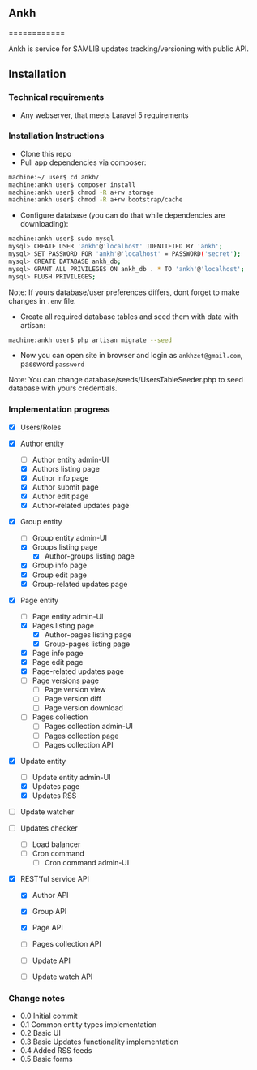 ## Ankh
============

Ankh is service for SAMLIB updates tracking/versioning with public API.

Installation
----------------

### Technical requirements

- Any webserver, that meets Laravel 5 requirements


### Installation Instructions

- Clone this repo
- Pull app dependencies via composer:
```bash
machine:~/ user$ cd ankh/
machine:ankh user$ composer install
machine:ankh user$ chmod -R a+rw storage
machine:ankh user$ chmod -R a+rw bootstrap/cache
```
- Configure database (you can do that while dependencies are downloading):
```bash
machine:ankh user$ sudo mysql
mysql> CREATE USER 'ankh'@'localhost' IDENTIFIED BY 'ankh';
mysql> SET PASSWORD FOR 'ankh'@'localhost' = PASSWORD('secret');
mysql> CREATE DATABASE ankh_db;
mysql> GRANT ALL PRIVILEGES ON ankh_db . * TO 'ankh'@'localhost';
mysql> FLUSH PRIVILEGES;
```
Note: If yours database/user preferences differs, dont forget to make changes in `.env` file.
- Create all required database tables and seed them with data with artisan:
```bash
machine:ankh user$ php artisan migrate --seed
```
- Now you can open site in browser and login as `ankhzet@gmail.com`, password `password`

Note: You can change database/seeds/UsersTableSeeder.php to seed database with yours credentials.

### Implementation progress

- [x] Users/Roles

- [x] Author entity
	- [ ] Author entity admin-UI
	- [x] Authors listing page
	- [x] Author info page
	- [x] Author submit page
	- [x] Author edit page
	- [x] Author-related updates page

- [x] Group entity
	- [ ] Group entity admin-UI
	- [x] Groups listing page
		- [x] Author-groups listing page
	- [x] Group info page
	- [x] Group edit page
	- [x] Group-related updates page

- [x] Page entity
	- [ ] Page entity admin-UI
	- [x] Pages listing page
		- [x] Author-pages listing page
		- [x] Group-pages listing page
	- [x] Page info page
	- [x] Page edit page
	- [x] Page-related updates page
	- [ ] Page versions page
		- [ ] Page version view
		- [ ] Page version diff
		- [ ] Page version download
	- [ ] Pages collection
		- [ ] Pages collection admin-UI
		- [ ] Pages collection page
		- [ ] Pages collection API

- [x] Update entity
	- [ ] Update entity admin-UI
	- [x] Updates page
	- [x] Updates RSS

- [ ] Update watcher

- [ ] Updates checker
	- [ ] Load balancer
	- [ ] Cron command
		- [ ] Cron command admin-UI

- [x] REST'ful service API
	- [x] Author API
	- [x] Group API
	- [x] Page API
	- [ ] Pages collection API
	- [ ] Update API
	- [ ] Update watch API


### Change notes

- 0.0 Initial commit
- 0.1 Common entity types implementation
- 0.2 Basic UI
- 0.3 Basic Updates functionality implementation
- 0.4 Added RSS feeds
- 0.5 Basic forms
